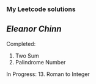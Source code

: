 ### My Leetcode solutions
*Eleanor Chinn*
---

Completed:
1. Two Sum
9. Palindrome Number

In Progress:
13. Roman to Integer
